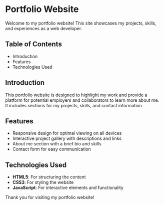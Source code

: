 # Portfolio Website

Welcome to my portfolio website! This site showcases my projects, skills, and experiences as a web developer.

## Table of Contents
- Introduction
- Features
- Technologies Used

## Introduction
This portfolio website is designed to highlight my work and provide a platform for potential employers and collaborators to learn more about me. It includes sections for my projects, skills, and contact information.

## Features
- Responsive design for optimal viewing on all devices
- Interactive project gallery with descriptions and links
- About me section with a brief bio and skills
- Contact form for easy communication

## Technologies Used
- **HTML5**: For structuring the content
- **CSS3**: For styling the website
- **JavaScript**: For interactive elements and functionality


Thank you for visiting my portfolio website!
